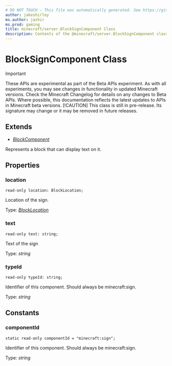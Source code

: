 ```yaml
---
# DO NOT TOUCH — This file was automatically generated. See https://github.com/mojang/minecraftapidocsgenerator to modify descriptions, examples, etc.
author: jakeshirley
ms.author: jashir
ms.prod: gaming
title: minecraft/server.BlockSignComponent Class
description: Contents of the @minecraft/server.BlockSignComponent class.
---
```

# BlockSignComponent Class
>[!IMPORTANT]
>These APIs are experimental as part of the Beta APIs experiment. As with all experiments, you may see changes in functionality in updated Minecraft versions. Check the Minecraft Changelog for details on any changes to Beta APIs. Where possible, this documentation reflects the latest updates to APIs in Minecraft beta versions.
> [!CAUTION]
> This class is still in pre-release.  Its signature may change or it may be removed in future releases.

## Extends
- [*BlockComponent*](BlockComponent.md)

Represents a block that can display text on it.

## Properties

### **location**
`read-only location: BlockLocation;`

Location of the sign.

Type: [*BlockLocation*](BlockLocation.md)

### **text**
`read-only text: string;`

Text of the sign

Type: *string*

### **typeId**
`read-only typeId: string;`

Identifier of this component. Should always be minecraft:sign.

Type: *string*

## Constants

### **componentId**
`static read-only componentId = "minecraft:sign";`

Identifier of this component. Should always be minecraft:sign.

Type: *string*
